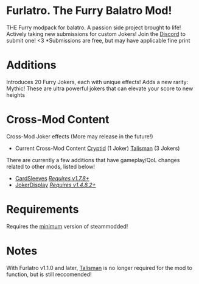# Furlatro. The Furry Balatro Mod!
THE Furry modpack for balatro. A passion side project brought to life!
Actively taking new submissions for custom Jokers! Join the [Discord](https://discord.gg/fCnxr4dWfh) to submit one! <3
*Submissions are free, but may have applicable fine print

# Additions
Introduces 20 Furry Jokers, each with unique effects!
Adds a new rarity: Mythic! These are ultra powerful jokers
that can elevate your score to new heights

# Cross-Mod Content
Cross-Mod Joker effects (More may release in the future!)

* Current Cross-Mod Content
[Cryptid](https://github.com/SpectralPack/Cryptid) (1 Joker)
[Talisman](https://github.com/SpectralPack/Talisman) (3 Jokers)

There are currently a few additions that have gameplay/QoL changes related to other mods, listed below!
* [CardSleeves](https://github.com/larswijn/CardSleeves) [*Requires v1.7.8+*](https://github.com/larswijn/CardSleeves/releases/tag/v1.7.8)
* [JokerDisplay](https://github.com/nh6574/JokerDisplay) [*Requires v1.4.8.2+*](https://github.com/nh6574/JokerDisplay/releases/tag/v1.8.4.2)

# Requirements
Requires the [minimum](https://github.com/Steamodded/smods/releases/tag/1.0.0-beta-0530b) version of steammodded!

# Notes
With Furlatro v1.1.0 and later, [Talisman](https://github.com/SpectralPack/Talisman/releases/latest) is no longer required
for the mod to function, but is still reccomended!
